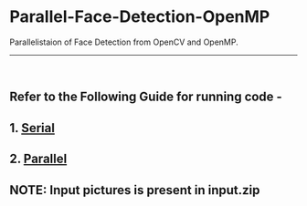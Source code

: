 # Parallel-Face-Detection-OpenMP
Parallelistaion of Face Detection from OpenCV and OpenMP.
<hr><br>

## Refer to the Following Guide for running code -
## 1. [Serial](Serial/Readme.md)
## 2. [Parallel](Parallel/Readme.md) 

## NOTE: Input pictures is present in input.zip 
